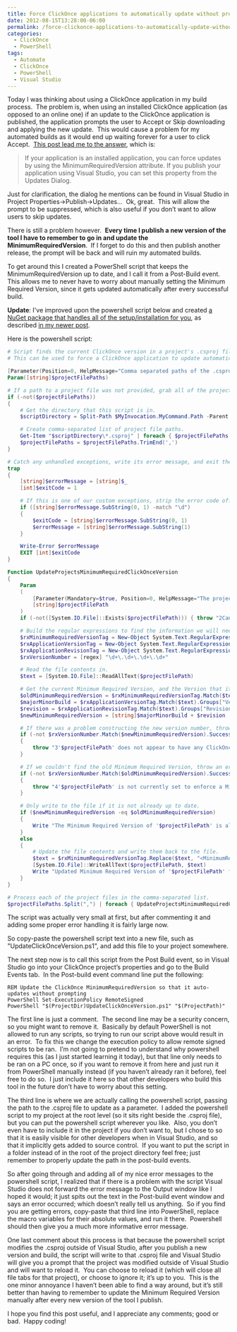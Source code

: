```yaml
---
title: Force ClickOnce applications to automatically update without prompting user - Automatically update MinimumRequiredVersion using PowerShell
date: 2012-08-15T13:28:00-06:00
permalink: /force-clickonce-applications-to-automatically-update-without-prompting-user-automatically-update-minimumrequiredversion-using-powershell/
categories:
  - ClickOnce
  - PowerShell
tags:
  - Automate
  - ClickOnce
  - PowerShell
  - Visual Studio
---
```


Today I was thinking about using a ClickOnce application in my build process.  The problem is, when using an installed ClickOnce application (as opposed to an online one) if an update to the ClickOnce application is published, the application prompts the user to Accept or Skip downloading and applying the new update.  This would cause a problem for my automated builds as it would end up waiting forever for a user to click Accept.  [This post lead me to the answer](http://stackoverflow.com/questions/1638066/clickonce-skip-asking-for-update-or-fail-lauch-if-skip-is-selected), which is:

> If your application is an installed application, you can force updates by using the MinimumRequiredVersion attribute. If you publish your application using Visual Studio, you can set this property from the Updates Dialog.

Just for clarification, the dialog he mentions can be found in Visual Studio in Project Properties->Publish->Updates...  Ok, great.  This will allow the prompt to be suppressed, which is also useful if you don’t want to allow users to skip updates.

There is still a problem however.  __Every time I publish a new version of the tool I have to remember to go in and update the MinimumRequiredVersion__.  If I forget to do this and then publish another release, the prompt will be back and will ruin my automated builds.

To get around this I created a PowerShell script that keeps the MinimumRequiredVersion up to date, and I call it from a Post-Build event.  This allows me to never have to worry about manually setting the Minimum Required Version, since it gets updated automatically after every successful build.

__Update__: I've improved upon the powershell script below and created [a NuGet package that handles all of the setup/installation for you](https://nuget.org/packages/AutoUpdateProjectsMinimumRequiredClickOnceVersion), as described [in my newer post](https://blog.danskingdom.com/force-your-clickonce-app-to-update-without-prompting-user-now-on-nuget/).

Here is the powershell script:

```powershell
# Script finds the current ClickOnce version in a project's .csproj file, and updates the MinimumRequiredVersion to be this same version.
# This can be used to force a ClickOnce application to update automatically without prompting the user.

[Parameter(Position=0, HelpMessage="Comma separated paths of the .csproj files to process")]
Param([string]$projectFilePaths)

# If a path to a project file was not provided, grab all of the project files in the same directory as this script.
if (-not($projectFilePaths))
{
	# Get the directory that this script is in.
	$scriptDirectory = Split-Path $MyInvocation.MyCommand.Path -Parent

	# Create comma-separated list of project file paths.
	Get-Item "$scriptDirectory\*.csproj" | foreach { $projectFilePaths += "$_,"}
	$projectFilePaths = $projectFilePaths.TrimEnd(',')
}

# Catch any unhandled exceptions, write its error message, and exit the process with a non-zero error code to indicate failure.
trap
{
	[string]$errorMessage = [string]$_
	[int]$exitCode = 1

	# If this is one of our custom exceptions, strip the error code off of the front.
	if ([string]$errorMessage.SubString(0, 1) -match "\d")
	{
		$exitCode = [string]$errorMessage.SubString(0, 1)
		$errorMessage = [string]$errorMessage.SubString(1)
	}

	Write-Error $errorMessage
	EXIT [int]$exitCode
}

Function UpdateProjectsMinimumRequiredClickOnceVersion
{
	Param
	(
		[Parameter(Mandatory=$true, Position=0, HelpMessage="The project file (.csproj) to update.")]
		[string]$projectFilePath
	)
	if (-not([System.IO.File]::Exists($projectFilePath))) { throw "2Cannot find project file to update at the path: '$projectFilePath'" }

	# Build the regular expressions to find the information we will need.
	$rxMinimumRequiredVersionTag = New-Object System.Text.RegularExpressions.Regex "\<MinimumRequiredVersion\>(?<Version>.*?)\</MinimumRequiredVersion\>", SingleLine
	$rxApplicationVersionTag = New-Object System.Text.RegularExpressions.Regex "\<ApplicationVersion\>(?<Version>\d+\.\d+\.\d+\.).*?\</ApplicationVersion\>", SingleLine
	$rxApplicationRevisionTag = New-Object System.Text.RegularExpressions.Regex "\<ApplicationRevision\>(?<Revision>[0-9]+)\</ApplicationRevision\>", SingleLine
	$rxVersionNumber = [regex] "\d+\.\d+\.\d+\.\d+"

	# Read the file contents in.
	$text = [System.IO.File]::ReadAllText($projectFilePath)

	# Get the current Minimum Required Version, and the Version that it should be.
	$oldMinimumRequiredVersion = $rxMinimumRequiredVersionTag.Match($text).Groups["Version"].Value
	$majorMinorBuild = $rxApplicationVersionTag.Match($text).Groups["Version"].Value
	$revision = $rxApplicationRevisionTag.Match($text).Groups["Revision"].Value
	$newMinimumRequiredVersion = [string]$majorMinorBuild + $revision

	# If there was a problem constructing the new version number, throw an error.
	if (-not $rxVersionNumber.Match($newMinimumRequiredVersion).Success)
	{
		throw "3'$projectFilePath' does not appear to have any ClickOnce deployment settings in it."
	}

	# If we couldn't find the old Minimum Required Version, throw an error.
	if (-not $rxVersionNumber.Match($oldMinimumRequiredVersion).Success)
	{
		throw "4'$projectFilePath' is not currently set to enforce a MinimumRequiredVersion. To fix this in Visual Studio go to Project Properties->Publish->Updates... and check off 'Specify a minimum required version for this application'."
	}

	# Only write to the file if it is not already up to date.
	if ($newMinimumRequiredVersion -eq $oldMinimumRequiredVersion)
	{
		Write "The Minimum Required Version of '$projectFilePath' is already up-to-date on version '$newMinimumRequiredVersion'."
	}
	else
	{
		# Update the file contents and write them back to the file.
		$text = $rxMinimumRequiredVersionTag.Replace($text, "<MinimumRequiredVersion>" + $newMinimumRequiredVersion + "</MinimumRequiredVersion>")
		[System.IO.File]::WriteAllText($projectFilePath, $text)
		Write "Updated Minimum Required Version of '$projectFilePath' from '$oldMinimumRequiredVersion' to '$newMinimumRequiredVersion'"
	}
}

# Process each of the project files in the comma-separated list.
$projectFilePaths.Split(",") | foreach { UpdateProjectsMinimumRequiredClickOnceVersion $_ }
```

The script was actually very small at first, but after commenting it and adding some proper error handling it is fairly large now.

So copy-paste the powershell script text into a new file, such as "UpdateClickOnceVersion.ps1", and add this file to your project somewhere.

The next step now is to call this script from the Post Build event, so in Visual Studio go into your ClickOnce project’s properties and go to the Build Events tab.  In the Post-build event command line put the following:

```shell
REM Update the ClickOnce MinimumRequiredVersion so that it auto-updates without prompting
PowerShell Set-ExecutionPolicy RemoteSigned
PowerShell "$(ProjectDir)UpdateClickOnceVersion.ps1" "$(ProjectPath)"
```

The first line is just a comment.  The second line may be a security concern, so you might want to remove it.  Basically by default PowerShell is not allowed to run any scripts, so trying to run our script above would result in an error.  To fix this we change the execution policy to allow remote signed scripts to be ran.  I’m not going to pretend to understand why powershell requires this (as I just started learning it today), but that line only needs to be ran on a PC once, so if you want to remove it from here and just run it from PowerShell manually instead (if you haven’t already ran it before), feel free to do so.  I just include it here so that other developers who build this tool in the future don’t have to worry about this setting.

The third line is where we are actually calling the powershell script, passing the path to the .csproj file to update as a parameter.  I added the powershell script to my project at the root level (so it sits right beside the .csproj file), but you can put the powershell script wherever you like.  Also, you don’t even have to include it in the project if you don’t want to, but I chose to so that it is easily visible for other developers when in Visual Studio, and so that it implicitly gets added to source control.  If you want to put the script in a folder instead of in the root of the project directory feel free; just remember to properly update the path in the post-build events.

So after going through and adding all of my nice error messages to the powershell script, I realized that if there is a problem with the script Visual Studio does not forward the error message to the Output window like I hoped it would; it just spits out the text in the Post-build event window and says an error occurred; which doesn’t really tell us anything.  So if you find you are getting errors, copy-paste that third line into PowerShell, replace the macro variables for their absolute values, and run it there.  Powershell should then give you a much more informative error message.

One last comment about this process is that because the powershell script modifies the .csproj outside of Visual Studio, after you publish a new version and build, the script will write to that .csproj file and Visual Studio will give you a prompt that the project was modified outside of Visual Studio and will want to reload it.  You can choose to reload it (which will close all file tabs for that project), or choose to ignore it; it’s up to you.  This is the one minor annoyance I haven’t been able to find a way around, but it’s still better than having to remember to update the Minimum Required Version manually after every new version of the tool I publish.

I hope you find this post useful, and I appreciate any comments; good or bad.  Happy coding!
